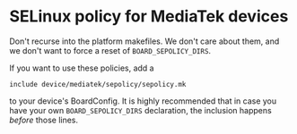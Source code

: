 # SELinux policy for MediaTek devices

Don't recurse into the platform makefiles. We don't care about them, and we
don't want to force a reset of `BOARD_SEPOLICY_DIRS`.

If you want to use these policies, add a

    include device/mediatek/sepolicy/sepolicy.mk

to your device's BoardConfig. It is highly recommended that in case you have
your own `BOARD_SEPOLICY_DIRS` declaration, the inclusion happens _before_
those lines.
